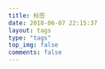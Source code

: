 ```yaml
---
title: 标签
date: 2018-06-07 22:15:37
layout: tags
type: "tags"
top_img: false
comments: false
---
```

